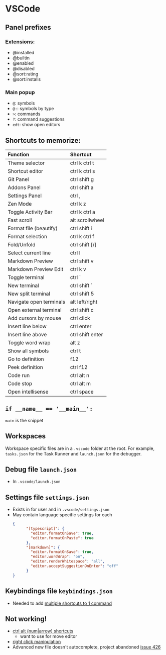 # VSCode
## Panel prefixes
### Extensions:
- @installed
- @builtin
- @enabled
- @disabled
- @sort:rating
- @sort:installs

### Main popup
- `@`: symbols
- `@:`: symbols by type
- `>`: commands
- `?`: command suggestions
- `edt`: show open editors

## Shortcuts to memorize:
| Function | Shortcut |
| :- | :- |
| Theme selector | ctrl k ctrl t |
| Shortcut editor | ctrl k ctrl s |
| Git Panel | ctrl shift g |
| Addons Panel | ctrl shift a |
| Settings Panel | ctrl , |
| Zen Mode | ctrl k z |
| Toggle Activity Bar | ctrl k ctrl a |
| Fast scroll | alt scrollwheel |
| Format file (beautify) | ctrl shift i |
| Format selection | ctrl k ctrl f |
| Fold/Unfold | ctrl shift [/] |
| Select current line | ctrl l |
| Markdown Preview | ctrl shift v |
| Markdown Preview Edit | ctrl k v |
| Toggle terminal | ctrl ` |
| New terminal | ctrl shift ` |
| New split terminal | ctrl shift 5 |
| Navigate open terminals | alt left/right |
| Open external terminal | ctrl shift c |
| Add cursors by mouse | ctrl click |
| Insert line below | ctrl enter |
| Insert line above | ctrl shift enter |
| Toggle word wrap | alt z |
| Show all symbols | ctrl t |
| Go to definition | f12 |
| Peek definition | ctrl f12 |
| Code run | ctrl alt n |
| Code stop | ctrl alt m |
| Open intellisense | ctrl space |


## `if __name__ == '__main__':`
`main` is the snippet

## Workspaces
Workspace specific files are in a `.vscode` folder at the root. For example, `tasks.json` for the Task Runner and `launch.json` for the debugger.

## Debug file `launch.json`
- In `.vscode/launch.json`

## Settings file `settings.json`
- Exists in for user and in `.vscode/settings.json`
- May contain language specific settings for each
	```json
	{
		  "[typescript]": {
		    "editor.formatOnSave": true,
		    "editor.formatOnPaste": true
		  },
		  "[markdown]": {
		    "editor.formatOnSave": true,
		    "editor.wordWrap": "on",
		    "editor.renderWhitespace": "all",
		    "editor.acceptSuggestionOnEnter": "off"
		  }
	}
	```

## Keybindings file `keybindings.json`
- Needed to add [multiple shortcuts to 1 command](https://stackoverflow.com/a/45384050)

## Not working!
- [ctrl alt (num|arrow) shortcuts](https://github.com/Microsoft/vscode/issues/68787)
	- want to use for move editor
- [right click manipulation](https://github.com/Microsoft/vscode/issues/3130)
- Advanced new file doesn't autocomplete, project abandoned [issue 426](https://github.com/Microsoft/vscode/issues/426)